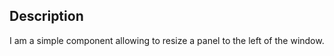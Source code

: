 Description
--------------------

I am a simple component allowing to resize a panel to the left of the window. 
